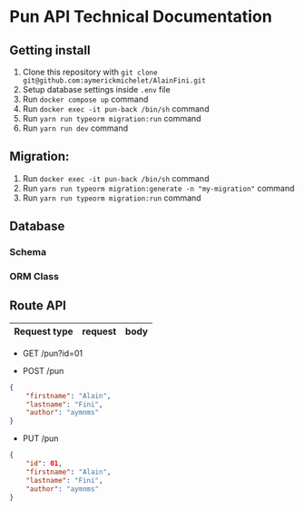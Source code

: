 # Pun API Technical Documentation

## Getting install

1. Clone this repository with `git clone git@github.com:aymerickmichelet/AlainFini.git`
2. Setup database settings inside `.env` file
3. Run `docker compose up` command
4. Run `docker exec -it pun-back /bin/sh` command
5. Run `yarn run typeorm migration:run` command
6. Run `yarn run dev` command

## Migration:
1. Run `docker exec -it pun-back /bin/sh` command
2. Run `yarn run typeorm migration:generate -n "my-migration"` command
3. Run `yarn run typeorm migration:run` command

## Database

### Schema

### ORM Class

## Route API

Request type | request | body
-- | -- | --
- GET /pun?id=01

- POST /pun

```json
{
	"firstname": "Alain",
	"lastname": "Fini",
	"author": "aymnms"
}
```

- PUT /pun

```json
{
	"id": 01,
	"firstname": "Alain",
	"lastname": "Fini",
	"author": "aymnms"
}
```
